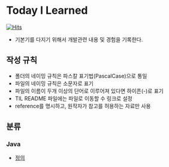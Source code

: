 # Today I Learned

[![Hits](https://hits.seeyoufarm.com/api/count/incr/badge.svg?url=https://github.com/junxtar/TIL/hit-counter)](https://hits.seeyoufarm.com/)

- 기본기를 다지기 위해서 개발관련 내용 및 경험을 기록한다.

## 작성 규칙

- 폴더의 네이밍 규칙은 파스칼 표기법(PascalCase)으로 통일
- 파일의 네이밍 규칙은 소문자로 표기
- 파일의 이름이 두개 이상의 단어로 이루어져 있다면 하이픈(-)로 표기
- TIL README 파일에는 파일로 이동할 수 링크로 설정
- reference를 명시하고, 원작자가 참고를 허용하는 자료만 사용

## 분류

### Java

- [정의](https://github.com/junxtar/TIL/blob/main/Java/definition.md)
